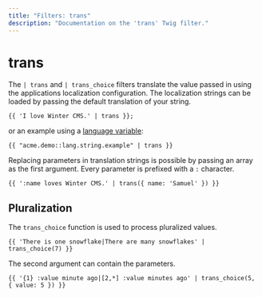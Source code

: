```yaml
---
title: "Filters: trans"
description: "Documentation on the 'trans' Twig filter."
---
```

# trans

The `| trans` and `| trans_choice` filters translate the value passed in using the applications localization configuration. The localization strings can be loaded by passing the default translation of your string.

```twig
{{ 'I love Winter CMS.' | trans }};
```

or an example using a [language variable](../plugin/localization):

```twig
{{ "acme.demo::lang.string.example" | trans }}
```

Replacing parameters in translation strings is possible by passing an array as the first argument. Every parameter is prefixed with a `:` character.

```twig
{{ ':name loves Winter CMS.' | trans({ name: 'Samuel' }) }}
```

## Pluralization

The `trans_choice` function is used to process pluralized values.

```twig
{{ 'There is one snowflake|There are many snowflakes' | trans_choice(7) }}
```

The second argument can contain the parameters.

```twig
{{ '{1} :value minute ago|[2,*] :value minutes ago' | trans_choice(5, { value: 5 }) }}
```
